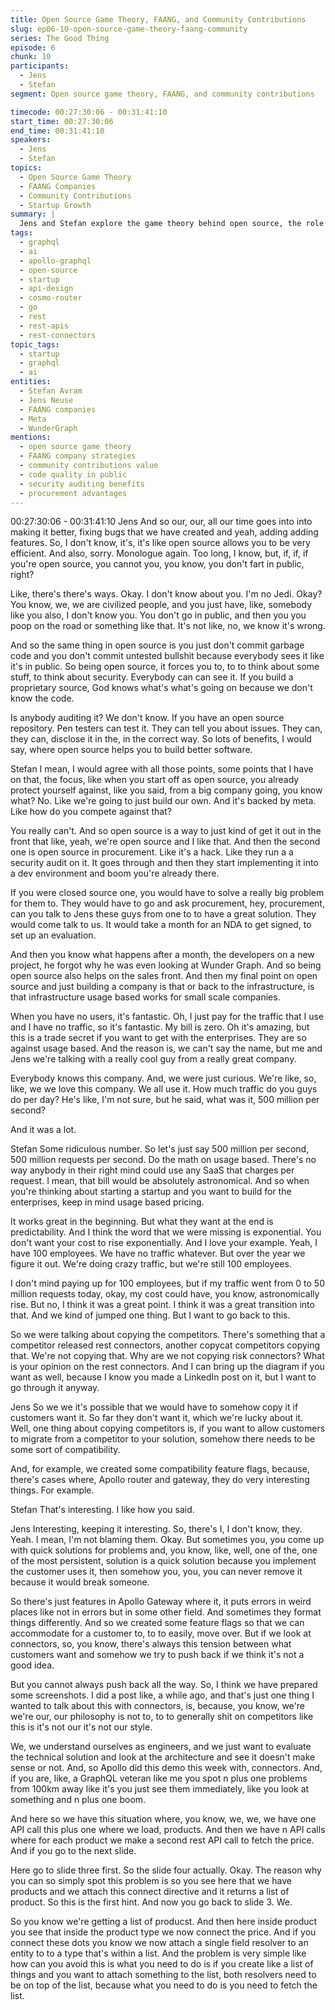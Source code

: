 ```yaml
---
title: Open Source Game Theory, FAANG, and Community Contributions
slug: ep06-10-open-source-game-theory-faang-community
series: The Good Thing
episode: 6
chunk: 10
participants:
  - Jens
  - Stefan
segment: Open source game theory, FAANG, and community contributions

timecode: 00:27:30:06 - 00:31:41:10
start_time: 00:27:30:06
end_time: 00:31:41:10
speakers:
  - Jens
  - Stefan
topics:
  - Open Source Game Theory
  - FAANG Companies
  - Community Contributions
  - Startup Growth
summary: |
  Jens and Stefan explore the game theory behind open source, the role of FAANG companies, and the importance of community contributions in building successful products and growing startups.
tags:
  - graphql
  - ai
  - apollo-graphql
  - open-source
  - startup
  - api-design
  - cosmo-router
  - go
  - rest
  - rest-apis
  - rest-connectors
topic_tags:
  - startup
  - graphql
  - ai
entities:
  - Stefan Avram
  - Jens Neuse
  - FAANG companies
  - Meta
  - WunderGraph
mentions:
  - open source game theory
  - FAANG company strategies
  - community contributions value
  - code quality in public
  - security auditing benefits
  - procurement advantages
---
```


00:27:30:06 - 00:31:41:10
Jens
And so our, our, all our time goes into into making it better, fixing bugs that we have created and
yeah, adding adding features. So, I don't know, it's, it's like open source allows you to be very
efficient. And also, sorry. Monologue again. Too long, I know, but, if, if, if you're open source, you
cannot you, you know, you don't fart in public, right?

Like, there's there's ways. Okay. I don't know about you. I'm no Jedi. Okay? You know, we, we
are civilized people, and you just have, like, somebody like you also, I don't know you. You don't
go in public, and then you you poop on the road or something like that. It's not like, no, we know
it's wrong.

And so the same thing in open source is you just don't commit garbage code and you don't
commit untested bullshit because everybody sees it like it's in public. So being open source, it
forces you to, to to think about some stuff, to think about security. Everybody can can see it. If
you build a proprietary source, God knows what's what's going on because we don't know the
code.

Is anybody auditing it? We don't know. If you have an open source repository. Pen testers can
test it. They can tell you about issues. They can, they can, disclose it in the, in the correct way.
So lots of benefits, I would say, where open source helps you to build better software.

Stefan
I mean, I would agree with all those points, some points that I have on that, the focus, like when
you start off as open source, you already protect yourself against, like you said, from a big
company going, you know what? No. Like we're going to just build our own. And it's backed by
meta. Like how do you compete against that?

You really can't. And so open source is a way to just kind of get it out in the front that like, yeah,
we're open source and I like that. And then the second one is open source in procurement. Like
it's a hack. Like they run a a security audit on it. It goes through and then they start
implementing it into a dev environment and boom you're already there.

If you were closed source one, you would have to solve a really big problem for them to. They
would have to go and ask procurement, hey, procurement, can you talk to Jens these guys from
one to to have a great solution. They would come talk to us. It would take a month for an NDA to
get signed, to set up an evaluation.

And then you know what happens after a month, the developers on a new project, he forgot why
he was even looking at Wunder Graph. And so being open source also helps on the sales front.
And then my final point on open source and just building a company is that or back to the
infrastructure, is that infrastructure usage based works for small scale companies.

When you have no users, it's fantastic. Oh, I just pay for the traffic that I use and I have no
traffic, so it's fantastic. My bill is zero. Oh it's amazing, but this is a trade secret if you want to
get with the enterprises. They are so against usage based. And the reason is, we can't say the
name, but me and Jens we're talking with a really cool guy from a really great company.

Everybody knows this company. And, we were just curious. We're like, so, like, we we love this
company. We all use it. How much traffic do you guys do per day? He's like, I'm not sure, but he
said, what was it, 500 million per second?

And it was a lot.

Stefan
Some ridiculous number. So let's just say 500 million per second, 500 million requests per
second. Do the math on usage based. There's no way anybody in their right mind could use any
SaaS that charges per request. I mean, that bill would be absolutely astronomical. And so when
you're thinking about starting a startup and you want to build for the enterprises, keep in mind
usage based pricing.

It works great in the beginning. But what they want at the end is predictability. And I think the
word that we were missing is exponential. You don't want your cost to rise exponentially. And I
love your example. Yeah, I have 100 employees. We have no traffic whatever. But over the year
we figure it out. We're doing crazy traffic, but we're still 100 employees.

I don't mind paying up for 100 employees, but if my traffic went from 0 to 50 million requests
today, okay, my cost could have, you know, astronomically rise. But no, I think it was a great
point. I think it was a great transition into that. And we kind of jumped one thing. But I want to go
back to this.

So we were talking about copying the competitors. There's something that a competitor
released rest connectors, another copycat competitors copying that. We're not copying that.
Why are we not copying risk connectors? What is your opinion on the rest connectors. And I can
bring up the diagram if you want as well, because I know you made a LinkedIn post on it, but I
want to go through it anyway.

Jens
So we we it's possible that we would have to somehow copy it if customers want it. So far they
don't want it, which we're lucky about it. Well, one thing about copying competitors is, if you
want to allow customers to migrate from a competitor to your solution, somehow there needs to
be some sort of compatibility.

And, for example, we created some compatibility feature flags, because, there's cases where,
Apollo router and gateway, they do very interesting things. For example.

Stefan
That's interesting. I like how you said.

Jens
Interesting, keeping it interesting. So, there's I, I don't know, they. Yeah. I mean, I'm not blaming
them. Okay. But sometimes you, you come up with quick solutions for problems and, you know,
like, well, one of the, one of the most persistent, solution is a quick solution because you
implement the customer uses it, then somehow you, you, you can never remove it because it
would break someone.

So there's just features in Apollo Gateway where it, it puts errors in weird places like not in
errors but in some other field. And sometimes they format things differently. And so we created
some feature flags so that we can accommodate for a customer to, to to easily, move over. But
if we look at connectors, so, you know, there's always this tension between what customers
want and somehow we try to push back if we think it's not a good idea.

But you cannot always push back all the way. So, I think we have prepared some screenshots. I
did a post like, a while ago, and that's just one thing I wanted to talk about this with connectors,
is, because, you know, we're we're our, our philosophy is not to, to to generally shit on
competitors like this is it's not our it's not our style.

We, we understand ourselves as engineers, and we just want to evaluate the technical solution
and look at the architecture and see it doesn't make sense or not. And, so Apollo did this demo
this week with, connectors. And, if you are, like, a GraphQL veteran like me you spot n plus one
problems from 100km away like it's you just see them immediately, like you look at something
and n plus one boom.

And here so we have this situation where, you know, we, we, we have one API call this plus one
where we load, products. And then we have n API calls where for each product we make a
second rest API call to fetch the price. And if you go to the next slide.

Here go to slide three first. So the slide four actually. Okay. The reason why you can so simply
spot this problem is so you see here that we have products and we attach this connect directive
and it returns a list of product. So this is the first hint. And now you go back to slide 3. We.

So you know we're getting a list of producst. And then here inside product you see that inside
the product type we now connect the price. And if you connect these dots you know we now
attach a single field resolver to an entity to to a type that's within a list. And the problem is very
simple like how can you avoid this is what you need to do is if you create like a list of things and
you want to attach something to the list, both resolvers need to be on top of the list, because
what you need to do is you need to fetch the list.